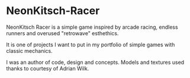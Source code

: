 # NeonKitsch-Racer
NeonKitsch Racer is a simple game inspired by arcade racing, endless runners and overused "retrowave" esthethics. 

It is one of projects I want to put in my portfolio of simple games with classic mechanics. 


I was an author of code, design and concepts. 
Models and textures used thanks to courtesy of Adrian Wilk.
